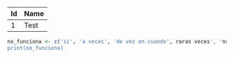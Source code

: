 

| Id | Name |
| -- | ---- |
| 1 | Test |

```R
no_funciona <- c('si', 'a veces', 'de vez en cuando', raras veces', 'nunca')
print(no_funciona)
```

